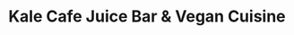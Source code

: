 ---
title: "Kale Cafe Juice Bar & Vegan Cuisine"
url: /daytona-beach/kale-cafe-juice-bar-and-vegan-cuisine/
shop: health food
---